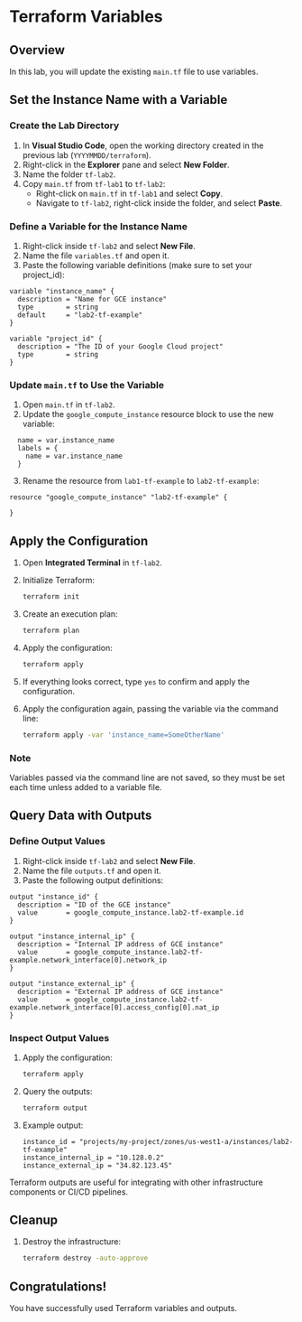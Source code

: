# Terraform Variables&#x20;

## Overview

In this lab, you will update the existing `main.tf` file to use variables.

## Set the Instance Name with a Variable

### Create the Lab Directory

1. In **Visual Studio Code**, open the working directory created in the previous lab (`YYYYMMDD/terraform`).
2. Right-click in the **Explorer** pane and select **New Folder**.
3. Name the folder `tf-lab2`.
4. Copy `main.tf` from `tf-lab1` to `tf-lab2`:
   - Right-click on `main.tf` in `tf-lab1` and select **Copy**.
   - Navigate to `tf-lab2`, right-click inside the folder, and select **Paste**.

### Define a Variable for the Instance Name

1. Right-click inside `tf-lab2` and select **New File**.
2. Name the file `variables.tf` and open it.
3. Paste the following variable definitions (make sure to set your project_id):

```hcl
variable "instance_name" {
  description = "Name for GCE instance"
  type        = string
  default     = "lab2-tf-example"
}

variable "project_id" {
  description = "The ID of your Google Cloud project"
  type        = string
}
```

### Update `main.tf` to Use the Variable

1. Open `main.tf` in `tf-lab2`.
2. Update the `google_compute_instance` resource block to use the new variable:

```hcl
  name = var.instance_name
  labels = {
    name = var.instance_name
  }
```

3. Rename the resource from `lab1-tf-example` to `lab2-tf-example`:

```hcl
resource "google_compute_instance" "lab2-tf-example" {
 
}
```

## Apply the Configuration

1. Open **Integrated Terminal** in `tf-lab2`.

2. Initialize Terraform:
   ```sh
   terraform init
   ```

3. Create an execution plan:
   ```sh
   terraform plan
   ```

4. Apply the configuration:
   ```sh
   terraform apply
   ```

5. If everything looks correct, type `yes` to confirm and apply the configuration.

6. Apply the configuration again, passing the variable via the command line:

   ```sh
   terraform apply -var 'instance_name=SomeOtherName'
   ```

### Note

Variables passed via the command line are not saved, so they must be set each time unless added to a variable file.

## Query Data with Outputs

### Define Output Values

1. Right-click inside `tf-lab2` and select **New File**.
2. Name the file `outputs.tf` and open it.
3. Paste the following output definitions:

```hcl
output "instance_id" {
  description = "ID of the GCE instance"
  value       = google_compute_instance.lab2-tf-example.id
}

output "instance_internal_ip" {
  description = "Internal IP address of GCE instance"
  value       = google_compute_instance.lab2-tf-example.network_interface[0].network_ip
}

output "instance_external_ip" {
  description = "External IP address of GCE instance"
  value       = google_compute_instance.lab2-tf-example.network_interface[0].access_config[0].nat_ip
}
```

### Inspect Output Values

1. Apply the configuration:
   ```sh
   terraform apply
   ```
2. Query the outputs:
   ```sh
   terraform output
   ```
3. Example output:
   ```
   instance_id = "projects/my-project/zones/us-west1-a/instances/lab2-tf-example"
   instance_internal_ip = "10.128.0.2"
   instance_external_ip = "34.82.123.45"
   ```

Terraform outputs are useful for integrating with other infrastructure components or CI/CD pipelines.

## Cleanup

1. Destroy the infrastructure:
   ```sh
   terraform destroy -auto-approve
   ```

## Congratulations!

You have successfully used Terraform variables and outputs. 